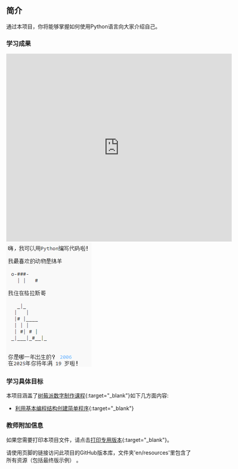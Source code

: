 ## 简介

通过本项目，你将能够掌握如何使用Python语言向大家介绍自己。

### 学习成果

<div class="trinket">
  <iframe src="https://trinket.io/embed/python/a1f663ae0d?outputOnly=true&start=result" width="600" height="500" frameborder="0" marginwidth="0" marginheight="0" allowfullscreen>
  </iframe>
  <img src="images/me-final.png">
</div>

### 学习具体目标

本项目涵盖了[树莓派数字制作课程](http://rpf.io/curriculum){:target="_blank"}如下几方面内容:

+ [利用基本编程结构创建简单程序](https://www.raspberrypi.org/curriculum/programming/creator){:target="_blank"}

### 教师附加信息

如果您需要打印本项目文件，请点击[打印专用版本](https://projects.raspberrypi.org/en/projects/about-me/print){:target="_blank"}。

请使用页脚的链接访问此项目的GitHub版本库，文件夹'en/resources'里包含了所有资源（包括最终版示例） 。